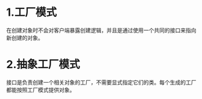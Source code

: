 # 1.工厂模式

在创建对象时不会对客户端暴露创建逻辑，并且是通过使用一个共同的接口来指向新创建的对象。


# 2.抽象工厂模式

接口是负责创建一个相关对象的工厂，不需要显式指定它们的类。每个生成的工厂都能按照工厂模式提供对象。